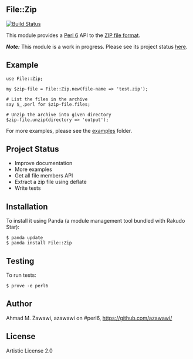 ## File::Zip

[![Build Status](https://travis-ci.org/azawawi/perl6-file-zip.svg?branch=master)](https://travis-ci.org/azawawi/perl6-file-zip)

This module provides a [Perl 6](http://perl6.org) API to the [ZIP file format](https://en.wikipedia.org/wiki/Zip_\(file_format\)).

***Note:*** This module is a work in progress. Please see its project status [here](https://github.com/azawawi/perl6-file-zip/blob/master/README.md#project-status).

## Example

```Perl6
use File::Zip;

my $zip-file = File::Zip.new(file-name => 'test.zip');

# List the files in the archive
say $_.perl for $zip-file.files;

# Unzip the archive into given directory
$zip-file.unzip(directory => 'output');
```

For more examples, please see the [examples](examples) folder.

## Project Status

- Improve documentation
- More examples
- Get all file members API
- Extract a zip file using deflate
- Write tests

## Installation

To install it using Panda (a module management tool bundled with Rakudo Star):

```
$ panda update
$ panda install File::Zip
```

## Testing

To run tests:

```
$ prove -e perl6
```

## Author

Ahmad M. Zawawi, azawawi on #perl6, https://github.com/azawawi/

## License

Artistic License 2.0
